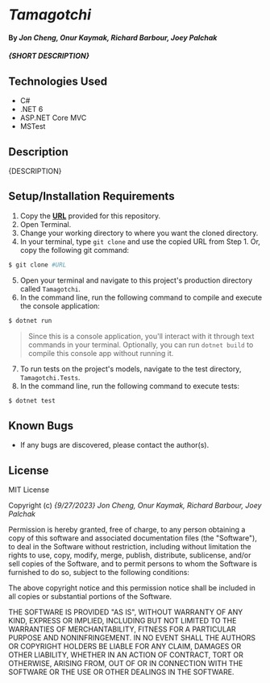 # _Tamagotchi_

#### By _Jon Cheng, Onur Kaymak, Richard Barbour, Joey Palchak_

#### _{SHORT DESCRIPTION}_

## Technologies Used

* C#
* .NET 6
* ASP.NET Core MVC
* MSTest

## Description

{DESCRIPTION}

## Setup/Installation Requirements

1. Copy the **[URL](#LINK)** provided for this repository.
2. Open Terminal.
3. Change your working directory to where you want the cloned directory.
4. In your terminal, type `git clone` and use the copied URL from Step 1. Or, copy the following git command:
```bash
$ git clone #URL
```
5. Open your terminal and navigate to this project's production directory called `Tamagotchi`.
6. In the command line, run the following command to compile and execute the console application:
   
```bash
$ dotnet run
```
> Since this is a console application, you'll interact with it through text commands in your terminal.
> Optionally, you can run `dotnet build` to compile this console app without running it.

7. To run tests on the project's models, navigate to the test directory, `Tamagotchi.Tests`.
8. In the command line, run the following command to execute tests:
```bash
$ dotnet test
```

## Known Bugs

* If any bugs are discovered, please contact the author(s).

## License

MIT License

Copyright (c) _{9/27/2023}_ _Jon Cheng, Onur Kaymak, Richard Barbour, Joey Palchak_

Permission is hereby granted, free of charge, to any person obtaining a copy of this software and associated documentation files (the "Software"), to deal in the Software without restriction, including without limitation the rights to use, copy, modify, merge, publish, distribute, sublicense, and/or sell copies of the Software, and to permit persons to whom the Software is furnished to do so, subject to the following conditions:

The above copyright notice and this permission notice shall be included in all copies or substantial portions of the Software.

THE SOFTWARE IS PROVIDED "AS IS", WITHOUT WARRANTY OF ANY KIND, EXPRESS OR IMPLIED, INCLUDING BUT NOT LIMITED TO THE WARRANTIES OF MERCHANTABILITY, FITNESS FOR A PARTICULAR PURPOSE AND NONINFRINGEMENT. IN NO EVENT SHALL THE AUTHORS OR COPYRIGHT HOLDERS BE LIABLE FOR ANY CLAIM, DAMAGES OR OTHER LIABILITY, WHETHER IN AN ACTION OF CONTRACT, TORT OR OTHERWISE, ARISING FROM, OUT OF OR IN CONNECTION WITH THE SOFTWARE OR THE USE OR OTHER DEALINGS IN THE SOFTWARE.